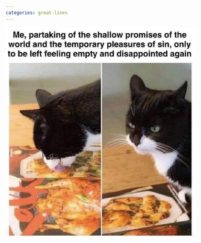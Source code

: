 ```yaml
---
categories: great-lines
---
```


![shallow](https://raw.githubusercontent.com/muneer78/muneer78.github.io/master/images/catshallowpromises.jpg)



